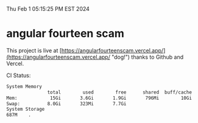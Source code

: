 Thu Feb  1 05:15:25 PM EST 2024

# angular fourteen scam


This project is live at [https://angularfourteenscam.vercel.app/](https://angularfourteenscam.vercel.app/ "dog!") thanks to Github and Vercel.

CI Status: 

```bash
System Memory
               total        used        free      shared  buff/cache   available
Mem:            15Gi       3.6Gi       1.9Gi       796Mi        10Gi        11Gi
Swap:          8.0Gi       323Mi       7.7Gi
System Storage
687M	.
```
```bash

